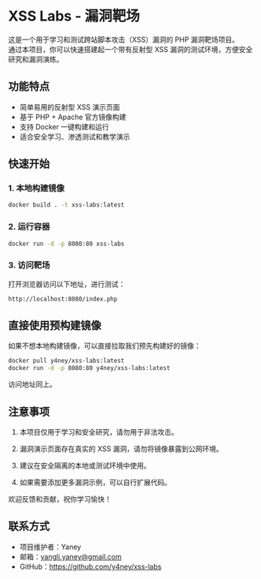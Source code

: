 # XSS Labs - 漏洞靶场

这是一个用于学习和测试跨站脚本攻击（XSS）漏洞的 PHP 漏洞靶场项目。  
通过本项目，你可以快速搭建起一个带有反射型 XSS 漏洞的测试环境，方便安全研究和漏洞演练。


## 功能特点

- 简单易用的反射型 XSS 演示页面
- 基于 PHP + Apache 官方镜像构建
- 支持 Docker 一键构建和运行
- 适合安全学习、渗透测试和教学演示


## 快速开始

### 1. 本地构建镜像

```bash
docker build . -t xss-labs:latest
```

### 2. 运行容器

```bash
docker run -d -p 8080:80 xss-labs
```

### 3. 访问靶场

打开浏览器访问以下地址，进行测试：

```bash
http://localhost:8080/index.php
```

## 直接使用预构建镜像

如果不想本地构建镜像，可以直接拉取我们预先构建好的镜像：

```bash
docker pull y4ney/xss-labs:latest
docker run -d -p 8080:80 y4ney/xss-labs:latest
```

访问地址同上。

## 注意事项

1. 本项目仅用于学习和安全研究，请勿用于非法攻击。

2. 漏洞演示页面存在真实的 XSS 漏洞，请勿将镜像暴露到公网环境。

3. 建议在安全隔离的本地或测试环境中使用。

4. 如果需要添加更多漏洞示例，可以自行扩展代码。

欢迎反馈和贡献，祝你学习愉快！

## 联系方式

- 项目维护者：Yaney
- 邮箱：yangli.yaney@gmail.com
- GitHub：<https://github.com/y4ney/xss-labs>
